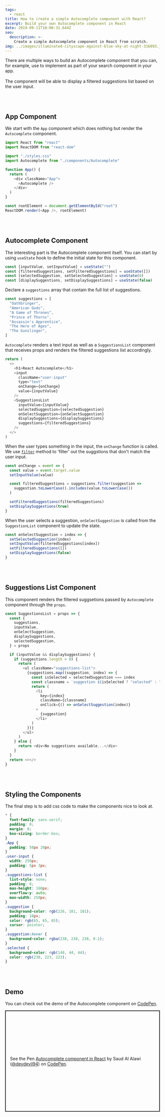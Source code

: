 ```yaml
---
tags:
  - react
title: How to create a simple Autocomplete component with React?
excerpt: Build your own Autocomplete component in React
date: 2019-09-11T10:00:31.644Z
seo:
  description: >-
    Create a simple Autocomplete component in React from scratch.
img: ../images/illuminated-cityscape-against-blue-sky-at-night-316093.jpg
---
```


There are multiple ways to build an Autocomplete component that you can, for example, use to implement as part of your search component in your app. <br><br>
The component will be able to display a filtered suggestions list based on the user input.

<br><br>

## App Component

We start with the `App` component which does nothing but render the `Autocomplete` component.

```javascript
import React from "react"
import ReactDOM from "react-dom"

import "./styles.css"
import Autocomplete from "./components/Autocomplete"

function App() {
  return (
    <div className="App">
      <Autocomplete />
    </div>
  )
}

const rootElement = document.getElementById("root")
ReactDOM.render(<App />, rootElement)
```

<br><br>

## Autocomplete Component

The interesting part is the Autocomplete component itself. You can start by using `useState` hook to define the initial state for this component.

```javascript
const [inputValue, setInputValue] = useState("")
const [filteredSuggestions, setFilteredSuggestions] = useState([])
const [selectedSuggestion, setSelectedSuggestion] = useState(0)
const [displaySuggestions, setDisplaySuggestions] = useState(false)
```

Declare a `suggestions` array that contain the full list of suggestions.

```javascript
const suggestions = [
  "Oathbringer",
  "American Gods",
  "A Game of Thrones",
  "Prince of Thorns",
  "Assassin's Apprentice",
  "The Hero of Ages",
  "The Gunslinger",
]
```

`Autocomplete` renders a text input as well as a `SuggestionsList` component that receives props and renders the filtered suggestions list accordingly.

```javascript
return (
  <>
    <h1>React Autocomplete</h1>
    <input
      className="user-input"
      type="text"
      onChange={onChange}
      value={inputValue}
    />
    <SuggestionsList
      inputValue={inputValue}
      selectedSuggestion={selectedSuggestion}
      onSelectSuggestion={onSelectSuggestion}
      displaySuggestions={displaySuggestions}
      suggestions={filteredSuggestions}
    />
  </>
)
```

When the user types something in the input, the `onChange` function is called. We use [`filter`](https://web.devdevil.co/array-methods-using-filter) method to 'filter' out the suggstions that don't match the user input.

```javascript
const onChange = event => {
  const value = event.target.value
  setInputValue(value)

  const filteredSuggestions = suggestions.filter(suggestion =>
    suggestion.toLowerCase().includes(value.toLowerCase())
  )

  setFilteredSuggestions(filteredSuggestions)
  setDisplaySuggestions(true)
}
```

When the user selects a suggestion, `onSelectSuggestion` is called from the `SuggestionList` component to update the state.

```javascript
const onSelectSuggestion = index => {
  setSelectedSuggestion(index)
  setInputValue(filteredSuggestions[index])
  setFilteredSuggestions([])
  setDisplaySuggestions(false)
}
```

<br><br>

## Suggestions List Component

This component renders the filtered suggsetions passed by `Autocomplete` component through the `props`.

```javascript
const SuggestionsList = props => {
  const {
    suggestions,
    inputValue,
    onSelectSuggestion,
    displaySuggestions,
    selectedSuggestion,
  } = props

  if (inputValue && displaySuggestions) {
    if (suggestions.length > 0) {
      return (
        <ul className="suggestions-list">
          {suggestions.map((suggestion, index) => {
            const isSelected = selectedSuggestion === index
            const classname = `suggestion ${isSelected ? "selected" : ""}`
            return (
              <li
                key={index}
                className={classname}
                onClick={() => onSelectSuggestion(index)}
              >
                {suggestion}
              </li>
            )
          })}
        </ul>
      )
    } else {
      return <div>No suggestions available...</div>
    }
  }
  return <></>
}
```

<br><br>

## Styling the Components

The final step is to add css code to make the components nice to look at.

```css
* {
  font-family: sans-serif;
  padding: 0;
  margin: 0;
  box-sizing: border-box;
}
.App {
  padding: 50px 20px;
}
.user-input {
  width: 250px;
  padding: 5px 3px;
}
.suggestions-list {
  list-style: none;
  padding: 0;
  max-height: 160px;
  overflow-y: auto;
  max-width: 250px;
}
.suggestion {
  background-color: rgb(226, 181, 181);
  padding: 10px;
  color: rgb(65, 65, 65);
  cursor: pointer;
}
.suggestion:hover {
  background-color: rgba(238, 238, 238, 0.1);
}
.selected {
  background-color: rgb(148, 44, 44);
  color: rgb(238, 223, 223);
}
```

<br><br>

## Demo

You can check out the demo of the Autocomplete component on [CodePen](https://codepen.io/devdevil94/pen/JjPvGZY/).

<p class="codepen" data-height="329" data-theme-id="dark" data-default-tab="js,result" data-user="devdevil94" data-slug-hash="JjPvGZY" style="height: 329px; box-sizing: border-box; display: flex; align-items: center; justify-content: center; border: 2px solid; margin: 1em 0; padding: 1em;" data-pen-title="Autocomplete component in React">
  <span>See the Pen <a href="https://codepen.io/devdevil94/pen/JjPvGZY/">
  Autocomplete component in React</a> by Saud Al Alawi (<a href="https://codepen.io/devdevil94">@devdevil94</a>)
  on <a href="https://codepen.io">CodePen</a>.</span>
</p>
<script async src="https://static.codepen.io/assets/embed/ei.js"></script>
